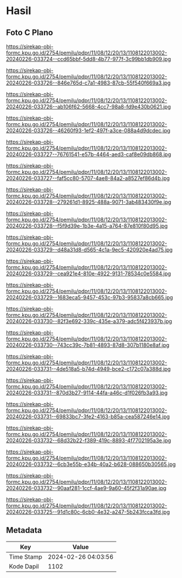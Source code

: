 # Hasil

## Foto C Plano

https://sirekap-obj-formc.kpu.go.id/2754/pemilu/pdpr/11/08/12/20/13/1108122013002-20240226-033724--ccd65bbf-5dd8-4b77-977f-3c99bb1db909.jpg

https://sirekap-obj-formc.kpu.go.id/2754/pemilu/pdpr/11/08/12/20/13/1108122013002-20240226-033726--846e765d-c7a1-4983-87cb-55f540f669a3.jpg

https://sirekap-obj-formc.kpu.go.id/2754/pemilu/pdpr/11/08/12/20/13/1108122013002-20240226-033726--ab106f62-5668-4cc7-98a8-fd9e430b0621.jpg

https://sirekap-obj-formc.kpu.go.id/2754/pemilu/pdpr/11/08/12/20/13/1108122013002-20240226-033726--46260f93-1ef2-497f-a3ce-088a4d9dcdec.jpg

https://sirekap-obj-formc.kpu.go.id/2754/pemilu/pdpr/11/08/12/20/13/1108122013002-20240226-033727--76761541-e57b-4464-aed3-caf8e09db868.jpg

https://sirekap-obj-formc.kpu.go.id/2754/pemilu/pdpr/11/08/12/20/13/1108122013002-20240226-033727--faf5cc80-5707-4ae8-84a2-a8527ef86d4b.jpg

https://sirekap-obj-formc.kpu.go.id/2754/pemilu/pdpr/11/08/12/20/13/1108122013002-20240226-033728--279261d1-8925-488a-9071-3ab483430f9e.jpg

https://sirekap-obj-formc.kpu.go.id/2754/pemilu/pdpr/11/08/12/20/13/1108122013002-20240226-033728--f5f9d39e-1b3e-4a15-a764-87e810f80d95.jpg

https://sirekap-obj-formc.kpu.go.id/2754/pemilu/pdpr/11/08/12/20/13/1108122013002-20240226-033729--d48a31d8-d565-4c1a-9ec5-420920e4ad75.jpg

https://sirekap-obj-formc.kpu.go.id/2754/pemilu/pdpr/11/08/12/20/13/1108122013002-20240226-033729--cea921e4-810e-4922-9131-78534c0e5584.jpg

https://sirekap-obj-formc.kpu.go.id/2754/pemilu/pdpr/11/08/12/20/13/1108122013002-20240226-033729--1683eca5-9457-453c-97b3-95837a8cb665.jpg

https://sirekap-obj-formc.kpu.go.id/2754/pemilu/pdpr/11/08/12/20/13/1108122013002-20240226-033730--82f3e692-339c-435e-a379-adc5f423937b.jpg

https://sirekap-obj-formc.kpu.go.id/2754/pemilu/pdpr/11/08/12/20/13/1108122013002-20240226-033730--743cc39c-7b81-4893-87d8-307b1180e8af.jpg

https://sirekap-obj-formc.kpu.go.id/2754/pemilu/pdpr/11/08/12/20/13/1108122013002-20240226-033731--4de518a5-b74d-4949-bce2-c172c07a388d.jpg

https://sirekap-obj-formc.kpu.go.id/2754/pemilu/pdpr/11/08/12/20/13/1108122013002-20240226-033731--870d3b27-9114-44fa-a46c-d1f026fb3a93.jpg

https://sirekap-obj-formc.kpu.go.id/2754/pemilu/pdpr/11/08/12/20/13/1108122013002-20240226-033731--69833bc7-3fe2-4163-b85a-cea587246e14.jpg

https://sirekap-obj-formc.kpu.go.id/2754/pemilu/pdpr/11/08/12/20/13/1108122013002-20240226-033732--68d32b22-f389-419c-8893-4f7702195a3e.jpg

https://sirekap-obj-formc.kpu.go.id/2754/pemilu/pdpr/11/08/12/20/13/1108122013002-20240226-033732--6cb3e55b-e34b-40a2-b628-088650b30565.jpg

https://sirekap-obj-formc.kpu.go.id/2754/pemilu/pdpr/11/08/12/20/13/1108122013002-20240226-033732--90aaf281-1ccf-4ae9-9a60-45f2f31a90ae.jpg

https://sirekap-obj-formc.kpu.go.id/2754/pemilu/pdpr/11/08/12/20/13/1108122013002-20240226-033725--91d1c80c-6cb0-4e32-a247-5b243fcca3fd.jpg


## Metadata

| Key        | Value               |
| ---------- | ------------------- |
| Time Stamp | 2024-02-26 04:03:56 |
| Kode Dapil | 1102                |



